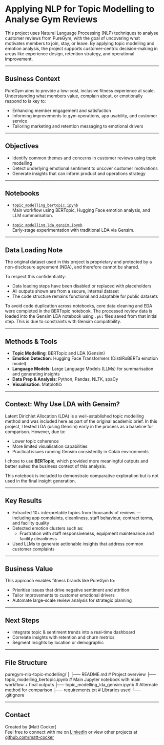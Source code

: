# Applying NLP for Topic Modelling to Analyse Gym Reviews

This project uses Natural Language Processing (NLP) techniques to analyse customer reviews from PureGym, with the goal of uncovering what motivates members to join, stay, or leave. By applying topic modelling and emotion analysis, the project supports customer-centric decision-making in areas like experience design, retention strategy, and operational improvement.

---

## Business Context

PureGym aims to provide a low-cost, inclusive fitness experience at scale. Understanding what members value, complain about, or emotionally respond to is key to:
- Enhancing member engagement and satisfaction
- Informing improvements to gym operations, app usability, and customer service
- Tailoring marketing and retention messaging to emotional drivers

---

## Objectives

- Identify common themes and concerns in customer reviews using topic modelling
- Detect underlying emotional sentiment to uncover customer motivations
- Generate insights that can inform product and operations strategy

---

## Notebooks

- [`topic_modelling_bertopic.ipynb`](./topic_modelling_bertopic.ipynb)  
  Main workflow using BERTopic, Hugging Face emotion analysis, and LLM summarisation.

- [`topic_modelling_lda_gensim.ipynb`](./topic_modelling_lda_gensim.ipynb)  
  Early-stage experimentation with traditional LDA via Gensim.  

---

## Data Loading Note

The original dataset used in this project is proprietary and protected by a non-disclosure agreement (NDA), and therefore cannot be shared.

To respect this confidentiality:
- Data loading steps have been disabled or replaced with placeholders
- All outputs shown are from a secure, internal dataset
- The code structure remains functional and adaptable for public datasets

To avoid code duplication across notebooks, core data cleaning and EDA were completed in the BERTopic notebook. The processed review data is loaded into the Gensim LDA notebook using `.pkl` files saved from that initial step. This is due to constraints with Gensim compatibility.

---

## Methods & Tools

- **Topic Modelling**: BERTopic and LDA (Gensim)
- **Emotion Detection**: Hugging Face Transformers (DistilRoBERTa emotion model)
- **Language Models**:  Large Language Models (LLMs) for summarisation and generating insights
- **Data Prep & Analysis**: Python, Pandas, NLTK, spaCy
- **Visualisation**: Matplotlib

---

## Context: Why Use LDA with Gensim?

Latent Dirichlet Allocation (LDA) is a well-established topic modelling method and was included here as part of the original academic brief. In this project, I tested LDA (using Gensim) early in the process as a baseline for comparison. However, due to:
- Lower topic coherence
- More limited visualisation capabilities
- Practical issues running Gensim consistently in Colab environments

I chose to use **BERTopic**, which provided more meaningful outputs and better suited the business context of this analysis.

This notebook is included to demonstrate comparative exploration but is not used in the final insight generation.

---

## Key Results

- Extracted 10+ interpretable topics from thousands of reviews — including app complaints, cleanliness, staff behaviour, contract terms, and facility quality
- Detected emotion clusters such as:
  - Frustration with staff responsiveness, equipment maintenance and facility cleanliness
- Used LLMs to generate actionable insights that address common customer complaints

---

## Business Value

This approach enables fitness brands like PureGym to:
- Prioritise issues that drive negative sentiment and attrition
- Tailor improvements to customer emotional drivers
- Automate large-scale review analysis for strategic planning

---

## Next Steps

- Integrate topic & sentiment trends into a real-time dashboard
- Correlate insights with retention and churn metrics
- Segment insights by location or demographic

---

## File Structure

puregym-nlp-topic-modelling/
│
├── README.md                            # Project overview 
├── topic_modelling_bertopic.ipynb       # Main Jupyter notebook with main workflow + final outputs
├── topic_modelling_lda_gensim.ipynb     # Alternate method for comparison
├── requirements.txt                     # Libraries used
└── .gitignore                 

---

## Contact

Created by [Matt Cocker]  
Feel free to connect with me on [LinkedIn](https://www.linkedin.com/in/matt-cocker-b77b49216/) or view other projects at [github.com/matt-cocker](https://github.com/matt-cocker)

